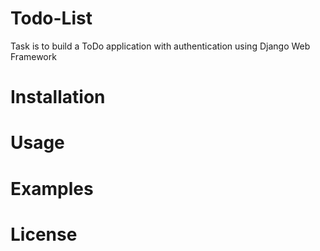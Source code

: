 # Todo-List
Task is to build a ToDo application with authentication using Django Web Framework 


# Installation

# Usage

# Examples

# License